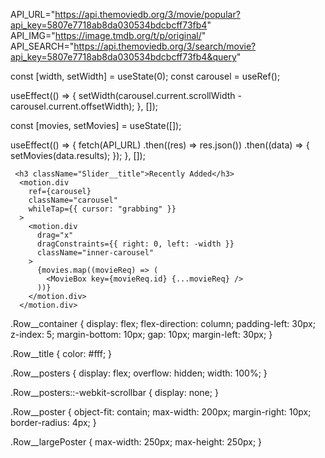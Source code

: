 API_URL="https://api.themoviedb.org/3/movie/popular?api_key=5807e7718ab8da030534bdcbcff73fb4"
API_IMG="https://image.tmdb.org/t/p/original/"
API_SEARCH="https://api.themoviedb.org/3/search/movie?api_key=5807e7718ab8da030534bdcbcff73fb4&query"

const [width, setWidth] = useState(0);
const carousel = useRef();

useEffect(() => {
setWidth(carousel.current.scrollWidth - carousel.current.offsetWidth);
}, []);

const [movies, setMovies] = useState([]);

useEffect(() => {
fetch(API_URL)
.then((res) => res.json())
.then((data) => {
setMovies(data.results);
});
}, []);

     <h3 className="Slider__title">Recently Added</h3>
      <motion.div
        ref={carousel}
        className="carousel"
        whileTap={{ cursor: "grabbing" }}
      >
        <motion.div
          drag="x"
          dragConstraints={{ right: 0, left: -width }}
          className="inner-carousel"
        >
          {movies.map((movieReq) => (
            <MovieBox key={movieReq.id} {...movieReq} />
          ))}
        </motion.div>
      </motion.div>

.Row\_\_container {
display: flex;
flex-direction: column;
padding-left: 30px;
z-index: 5;
margin-bottom: 10px;
gap: 10px;
margin-left: 30px;
}

.Row\_\_title {
color: #fff;
}

.Row\_\_posters {
display: flex;
overflow: hidden;
width: 100%;
}

.Row\_\_posters::-webkit-scrollbar {
display: none;
}

.Row\_\_poster {
object-fit: contain;
max-width: 200px;
margin-right: 10px;
border-radius: 4px;
}

.Row\_\_largePoster {
max-width: 250px;
max-height: 250px;
}
